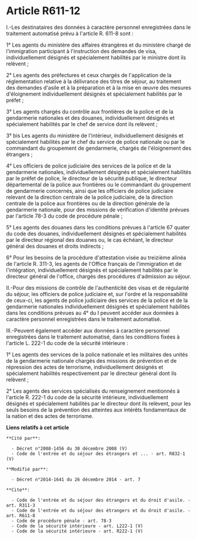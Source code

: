# Article R611-12

I.-Les destinataires des données à caractère personnel enregistrées dans le traitement automatisé prévu à l'article R. 611-8
sont : 

1° Les agents du ministère des affaires étrangères et du ministère chargé de l'immigration participant à l'instruction des
demandes de visa, individuellement désignés et spécialement habilités par le ministre dont ils relèvent ; 

2° Les agents des préfectures et ceux chargés de l'application de la réglementation relative à la délivrance des titres de
séjour, au traitement des demandes d'asile et à la préparation et à la mise en œuvre des mesures d'éloignement
individuellement désignés et spécialement habilités par le préfet ; 

3° Les agents chargés du contrôle aux frontières de la police et de la gendarmerie nationales et des douanes,
individuellement désignés et spécialement habilités par le chef de service dont ils relèvent ; 

3° bis Les agents du ministère de l'intérieur, individuellement désignés et spécialement habilités par le chef du service de
police nationale ou par le commandant du groupement de gendarmerie, chargés de l'éloignement des étrangers ; 

4° Les officiers de police judiciaire des services de la police et de la gendarmerie nationales, individuellement désignés et
spécialement habilités par le préfet de police, le directeur de la sécurité publique, le directeur départemental de la police
aux frontières ou le commandant du groupement de gendarmerie concernés, ainsi que les officiers de police judiciaire relevant
de la direction centrale de la police judiciaire, de la direction centrale de la police aux frontières ou de la direction
générale de la gendarmerie nationale, pour des missions de vérification d'identité prévues par l'article 78-3 du code de
procédure pénale ; 

5° Les agents des douanes dans les conditions prévues à l'article 67 quater du code des douanes, individuellement désignés et
spécialement habilités par le directeur régional des douanes ou, le cas échéant, le directeur général des douanes et droits
indirects ; 

6° Pour les besoins de la procédure d'attestation visée au treizième alinéa de l'article R. 311-3, les agents de l'Office
français de l'immigration et de l'intégration, individuellement désignés et spécialement habilités par le directeur général
de l'office, chargés des procédures d'admission au séjour. 

II.-Pour des missions de contrôle de l'authenticité des visas et de régularité du séjour, les officiers de police judiciaire
et, sur l'ordre et la responsabilité de ceux-ci, les agents de police judiciaire des services de la police et de la
gendarmerie nationales individuellement désignés et spécialement habilités dans les conditions prévues au 4° du I peuvent
accéder aux données à caractère personnel enregistrées dans le traitement automatisé. 

III.-Peuvent également accéder aux données à caractère personnel enregistrées dans le traitement automatisé, dans les
conditions fixées à l'article L. 222-1 du code de la sécurité intérieure : 

1° Les agents des services de la police nationale et les militaires des unités de la gendarmerie nationale chargés des
missions de prévention et de répression des actes de terrorisme, individuellement désignés et spécialement habilités
respectivement par le directeur général dont ils relèvent ; 

2° Les agents des services spécialisés du renseignement mentionnés à l'article R. 222-1 du code de la sécurité intérieure,
individuellement désignés et spécialement habilités par le directeur dont ils relèvent, pour les seuls besoins de la
prévention des atteintes aux intérêts fondamentaux de la nation et des actes de terrorisme.

**Liens relatifs à cet article**

	**Cité par**:

	  - Décret n°2008-1456 du 30 décembre 2008 (V)
	  - Code de l'entrée et du séjour des étrangers et ... - art. R832-1 (V)

	**Modifié par**:

	  - Décret n°2014-1641 du 26 décembre 2014 - art. 7

	**Cite**:

	  - Code de l'entrée et du séjour des étrangers et du droit d'asile. - art. R311-3
	  - Code de l'entrée et du séjour des étrangers et du droit d'asile. - art. R611-8
	  - Code de procédure pénale - art. 78-3
	  - Code de la sécurité intérieure - art. L222-1 (V)
	  - Code de la sécurité intérieure - art. R222-1 (V)
